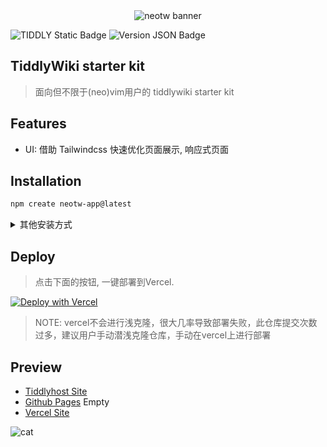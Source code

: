 <center>
    <img src="https://cdn.jsdelivr.net/gh/oeyoews/neotw@main/img/snapshot02.png" alt="neotw banner" title="neotw"/>
</center>

![TIDDLY Static Badge](https://img.shields.io/badge/Tiddlywiki5-neotw-green?style=for-the-badge&logo=tiddlywiki) ![Version JSON Badge](https://img.shields.io/badge/dynamic/json?url=https%3A%2F%2Fgithub.com%2Foeyoews%2Ftiddlywiki-starter-kit%2Fraw%2Fmain%2Fpackage.json&query=version&style=for-the-badge&logo=tiddlywiki&label=version)

## TiddlyWiki starter kit

> 面向但不限于(neo)vim用户的 tiddlywiki starter kit

## Features

- UI: 借助 Tailwindcss 快速优化页面展示, 响应式页面

## Installation

```bash
npm create neotw-app@latest
```

<details>
<summary>其他安装方式</summary>

```bash
# dependcies: git node bun docker docker-compose

# method 01: docker
docker run -d --name tiddlywiki -p 8080:8080 -v $(pwd)/wiki:/app/wiki oeyoews/tiddlywiki:latest tiddlywiki wiki --listen port=8080 host=0.0.0.0

# method 02: use docker-compose(推荐使用, 最为方便快捷的方法)
docker-compose up -d ## docker-compose.yml 参考 [docker-compose.yml](./docker-compose.yml)

# method 03: clone repo directly
git clone --depth 1 https://github.com/oeyoews/tiddlywiki-starter-kit
cd tiddlywiki-starter-kit && pnpm install  # install packages
pnpm start  # start tiddlywiki on https://localhost:8099 or use pm2 with yarn pm2:start

# method 04: 单文件版本 打开 https://neotw.oeyoewl.top/editions, 直接保存网页到本地

# method 05: systemd https://www.freedesktop.org/software/systemd/man/systemd.service.html

# method 06: pnpm pm2 start（我目前使用的方式， 因为我主要在本地使用，需要频繁更新tiddlywiki-starter-kit源码，避免每次都要构建docker mirror的步骤）

```

</details>

## Deploy

> 点击下面的按钮, 一键部署到Vercel.

<!-- https://vercel.com/docs/deploy-button -->
<a target="_blank" href="https://vercel.com/new/clone?repository-url=https%3A%2F%2Fgithub.com%2Foeyoews%2Ftiddlywiki-starter-kit">
    <img src="https://vercel.com/button" alt="Deploy with Vercel" />
</a>

> NOTE: vercel不会进行浅克隆，很大几率导致部署失败，此仓库提交次数过多，建议用户手动潜浅克隆仓库，手动在vercel上进行部署

## Preview

<!-- [tiddlywiki starter kit](https://tiddlywiki-starter-kit.xxx) -->

- [Tiddlyhost Site](https://tiddlywiki-starter-kit.tiddlyhost.com/)
- [Github Pages](https://oeyoews.github.io/tiddlywiki-starter-kit/) Empty
- [Vercel Site](https://tiddlywiki-starter-kit.vercel.app/)

![cat](https://cdn.jsdelivr.net/gh/oeyoews/neotw@main/img/cat.svg 'cat')

<!-- - [ ] 配置ci https://github.com/elgohr/Publish-Docker-Github-Action -->
